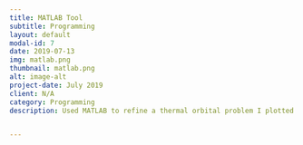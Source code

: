 ```yaml
---
title: MATLAB Tool
subtitle: Programming
layout: default
modal-id: 7
date: 2019-07-13
img: matlab.png
thumbnail: matlab.png
alt: image-alt
project-date: July 2019
client: N/A
category: Programming
description: Used MATLAB to refine a thermal orbital problem I plotted in Excel, and turning into an online calculator tool. See <a href="https://matlab.mathworks.com/users/lilnickyg/Published/ex6/index.html"> Example code here. </a>


---
```

